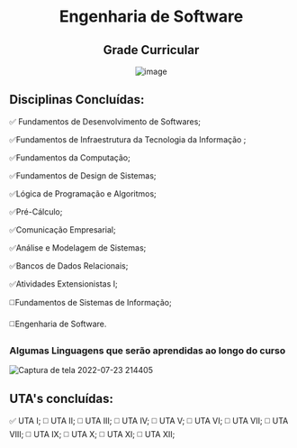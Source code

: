 <div align="center">

# Engenharia de Software
## Grade Curricular
![image](https://user-images.githubusercontent.com/89542446/197353803-c2461ea4-77e2-4fba-a8d4-e614cf8504d9.png)

</div>

## Disciplinas Concluídas:
✅ Fundamentos de Desenvolvimento de Softwares;

✅Fundamentos de Infraestrutura da Tecnologia da Informação ;

✅Fundamentos da Computação;

✅Fundamentos de Design de Sistemas;

✅Lógica de Programação e Algoritmos;

✅Pré-Cálculo;

✅Comunicação Empresarial;

✅Análise e Modelagem de Sistemas;

✅Bancos de Dados Relacionais;

✅Atividades Extensionistas I;

◻️Fundamentos de Sistemas de Informação;

◻️Engenharia de Software.

### **Algumas Linguagens que serão aprendidas ao longo do curso**
![Captura de tela 2022-07-23 214405](https://user-images.githubusercontent.com/89542446/181680976-1c955a7c-d179-45d7-ac6e-2c30ae1b79e9.png)

## UTA's concluídas:
✅ UTA I;
◻️ UTA II;
◻️ UTA III;
◻️ UTA IV;
◻️ UTA V;
◻️ UTA VI;
◻️ UTA VII;
◻️ UTA VIII;
◻️ UTA IX;
◻️ UTA X;
◻️ UTA XI;
◻️ UTA XII;






